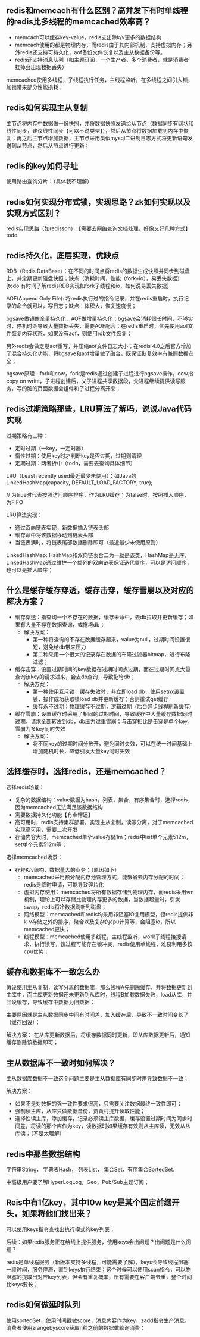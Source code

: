 ## redis和memcach有什么区别？高并发下有时单线程的redis比多线程的memcached效率高？
- memcach可以缓存key-value，redis支出除k/v更多的数据结构
- memcach使用的都是物理内存，而redis由于其内部机制，支持虚拟内存；另外redis还支持可持久化，aof备份文件恢复以及主从数据备份等。
- redis还支持消息队列（如主题订阅，一个生产者，多个消费者，就是消费者挂掉会出现数据丢失）

memcached使用多线程，子线程执行任务，主线程监听，在多线程之间引入锁，加锁带来部分性能损耗；

## redis如何实现主从复制

主节点将内存中数据做一份快照，并将数据快照发送给从节点（数据同步有网状和线性同步，建议线性同步【可以不说类型】），然后从节点将数据加载到内存中恢复；再之后主节点增加数据，主节点采用类似mysql二进制日志方式将更新语句发送到从节点，然后从节点进行更新；

## redis的key如何寻址

使用路由查询分片：（具体我不理解）

## redis如何实现分布式锁，实现思路？zk如何实现以及实现方式区别？

redis实现思路（如redisson）：【需要去网络查询文档处理，好像又好几种方式】
todo

## redis持久化，底层实现，优缺点

RDB（Redis DataBase）：在不同的时间点将redis的数据生成快照并同步到磁盘上，并定期更新磁盘快照；缺点（消耗时间，性能（fork+io），易丢失数据）
[todo 有时间了解redisRDB实现如fork子线程和io，如何说易丢失数据]

AOF(Append Only File): 将redis执行过的指令记录，并在redis重启时，执行记录的命令就可以，写日志；缺点：体积大，恢复速度慢；

bgsave做镜像全量持久化，AOF做增量持久化；bgsave会消耗很长时间，不够实时，停机时会导致大量数据丢失，需要AOF配合；在redis重启时，优先使用aof文件恢复内存状态，如果没有aof，则使用rdb文件恢复；

另外redis会做定期aof重写，并压缩aof文件日志大小；在redis 4.0之后官方增加了混合持久化功能，将bgsave和aof增量做了融合，既保证恢复效率有兼顾数据安全；

bgsave原理：fork和cow，fork是redis通过创建子进程进行bgsave操作，cow指copy on write，子进程创建后，父子进程共享数据段，父进程继续提供读写服务，写的脏的页面数据会组件和子进程分离开来；

## redis过期策略那些，LRU算法了解吗，说说Java代码实现

过期策略有三种：
- 定时过期（一key，一定时器）
- 惰性过期：使用key时才判断key是否过期，过期则清理
- 定期过期：两者折中（todo，需要去查询具体细节）

LRU（Least recently used最近最少未使用）：如Java的LinkedHashMap(capacity, DEFAULT_LOAD_FACTORY, true);

// 为true时代表按照访问顺序排序，作为LRU缓存；为false时，按照插入顺序，为FIFO

LRU算法实现：
- 通过双向链表实现，新数据插入链表头部
- 缓存命中将该数据移动到链表头部
- 当链表满时，将链表尾部数据删除即可（最近最少未使用原则）

LinkedHashMap: HashMap和双向链表合二为一就是该类，HashMap是无序，LinkedHashMap通过维护一个额外的双向链表保证迭代顺序，可以是访问顺序，也可以是插入顺序；

## 什么是缓存缓存穿透，缓存击穿，缓存雪崩以及对应的解决方案？

- 缓存穿透：指查询一个不存在的数据，缓存未命中，去db拉取并更新缓存；如果有大量不存在数据查询，或拖垮db；
    - 解决方案：
        - 第一种将查询的不存在数据缓存起来，value为null，过期时间设置很短，避免给db带来压力
        - 第二种采用一个很大的记录存在数据的布隆过滤器bitmap，进行布隆过滤；
- 缓存击穿：设置过期时间的key数据在过期时间点过期，而在过期时间点大量查询该key的请求过来，会去db查询，导致拖垮db；
    - 解决方案：
        - 第一种使用互斥锁，缓存失效时，非立即load db，使用setnx设置锁，操作成功获取锁load db并更新缓存；否则重试get缓存
        - 缓存永不过期：物理缓存不过期，逻辑过期（后台异步线程刷新缓存）
- 缓存雪崩：设置缓存时采用了相同的过期时间，导致缓存中大量缓存数据同时过期，请求全部转发到db，db压力过重雪崩；与击穿相比是击穿是单个key，雪崩为多key同时失效
    - 解决方案：
        - 将不同key的过期时间分散开，避免同时失效，可以在统一时间基础上增加随机时长，降低引发大量key同时失效

## 选择缓存时，选择redis，还是memcached？

选择redis场景：

- 复杂的数据结构：value数据为hash，列表，集合，有序集合时，选择redis，因为memcached无法满足该数据结构
- 需要数据持久化功能【有点懵逼】
- 高可用时，redis支持集群部署，实现主从复制，读写分离，对于memcached实现高可用，需要二次开发
- 存储内容大时，memcached单个value存储1m；redis中list单个元素512m，set单个元素512m等；

选择memcached场景：

- 存粹K/v结构，数据量大的业务；（原因如下）
    - memcached采用预分配内存池管理方式，能够省去内存分配的时间；redis是临时申请，可能导致碎片化
    - 虚拟内存使用：memcached将所有数据存储到物理内存，而redis采用vm机制，理论上可以存储比物理内存更多的数据，当数据超量时，引发swap，redis将冷数据刷新到磁盘；
    - 网络模型：memcached和redis均采用非阻塞IO复用模型，但redis提供非k-v存储之外的排序，聚合以及复杂的cpu计算等，会阻塞io，所以memcached更快；
    - 线程模型：memcached使用多线程，主线程监听，work子线程接搜请求，执行读写，该过程可能存在锁冲突，redis使用单线程，难易利用多核cpu优势；

## 缓存和数据库不一致怎么办

假设使用主从复制，读写分离的数据库，那么线程A先删除缓存，并将数据更新到主库中，而主库更新数据还未更新到从库时，线程B加载数据失败，load从库，并回设缓存，导致缓存中数据为旧数据；

主要原因就是主从数据同步中间有时间差，加入缓存后，导致不一致时间变长了（缓存回设）；

解决方案：
在从库更新数据后，将缓存数据同时更新，即从库数据更新后，通知缓存删除该数据即可；

## 主从数据库不一致时如何解决？

主从数据库数据不一致这个问题主要是主从数据库有同步时差导致数据不一致；

解决方案：
- 如果不是对数据的强一致性要求很高，只需要关注数据最终一致性即可；
- 强制读主库，从库只做数据备份，贾黄村提升读取性能；
- 选择性读主库，添加缓存，记录必须读主库数据，缓存设置过期时间为同步时间差，将读的那个库作为key，读数据时如果缓存有效则从主库读，无效从从库读；（不是太理解）

## redis中那些数据结构

字符串String， 字典表Hash， 列表List， 集合Set，有序集合SortedSet.

中高级用户要了解HyperLogLog，Geo，Pub/Sub主题订阅；

## Reis中有1亿key，其中10w key是某个固定前缀开头，如果将他们找出来？

可以使用keys指令查找出执行模式的key列表；

后续：如果redis服务正在给线上提供服务，使用keys会出问题？出问题是什么问题？

redis是单线程服务（新版本支持多线程，可能需要了解），keys会导致线程阻塞一段时间，服务停滞，直到keys执行结束；这个时候可以使用scan指令，可以物阻塞的提取出对应key列表，但会有重复概率，所有需要在客户端去重，整个时间比keys要长；

## redis如何做延时队列

使用sortedSet，使用时间戳做score，消息内容作为key，zadd指令生产消息，消费者使用zrangebyscore获取n秒之前的数据做轮询消费；
